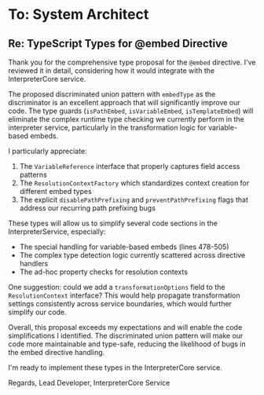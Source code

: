 # To: System Architect
## Re: TypeScript Types for @embed Directive

Thank you for the comprehensive type proposal for the `@embed` directive. I've reviewed it in detail, considering how it would integrate with the InterpreterCore service.

The proposed discriminated union pattern with `embedType` as the discriminator is an excellent approach that will significantly improve our code. The type guards (`isPathEmbed`, `isVariableEmbed`, `isTemplateEmbed`) will eliminate the complex runtime type checking we currently perform in the interpreter service, particularly in the transformation logic for variable-based embeds.

I particularly appreciate:

1. The `VariableReference` interface that properly captures field access patterns
2. The `ResolutionContextFactory` which standardizes context creation for different embed types
3. The explicit `disablePathPrefixing` and `preventPathPrefixing` flags that address our recurring path prefixing bugs

These types will allow us to simplify several code sections in the InterpreterService, especially:
- The special handling for variable-based embeds (lines 478-505)
- The complex type detection logic currently scattered across directive handlers
- The ad-hoc property checks for resolution contexts

One suggestion: could we add a `transformationOptions` field to the `ResolutionContext` interface? This would help propagate transformation settings consistently across service boundaries, which would further simplify our code.

Overall, this proposal exceeds my expectations and will enable the code simplifications I identified. The discriminated union pattern will make our code more maintainable and type-safe, reducing the likelihood of bugs in the embed directive handling.

I'm ready to implement these types in the InterpreterCore service.

Regards,
Lead Developer, InterpreterCore Service
